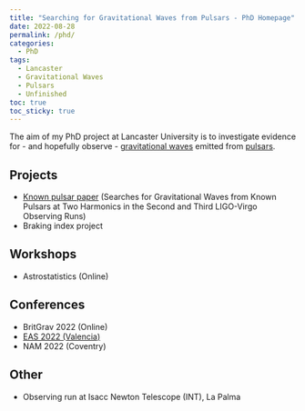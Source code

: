 ```yaml
---
title: "Searching for Gravitational Waves from Pulsars - PhD Homepage"
date: 2022-08-28
permalink: /phd/
categories:
  - PhD
tags:
  - Lancaster
  - Gravitational Waves
  - Pulsars
  - Unfinished
toc: true
toc_sticky: true
---
```


The aim of my PhD project at Lancaster University is to investigate evidence for - and hopefully observe - [gravitational waves](https://alhewitt.github.io/overviews/gravitational-waves/) emitted from [pulsars](https://alhewitt.github.io/overviews/pulsars/). 

## Projects
  - [Known pulsar paper](https://alhewitt.github.io/publications/o3-known-pulsar-paper/) (Searches for Gravitational Waves from Known Pulsars at Two Harmonics in the Second and Third LIGO-Virgo Observing Runs)
  - Braking index project

## Workshops
  - Astrostatistics (Online)

## Conferences
  - BritGrav 2022 (Online)
  - [EAS 2022 (Valencia)](https://alhewitt.github.io/presentations/eas2022/)
  - NAM 2022 (Coventry)

## Other
 - Observing run at Isacc Newton Telescope (INT), La Palma
